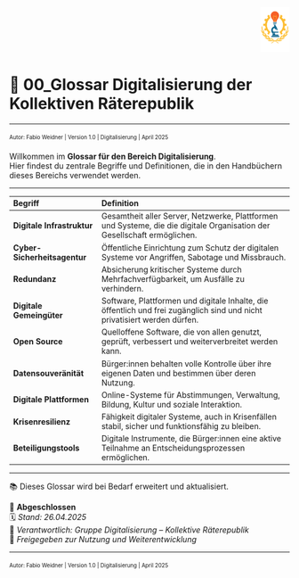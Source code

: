 <p align="right">
  <img src="https://raw.githubusercontent.com/hades-dux/Kollektive-Raeterepublik/main/Meta_und_Systemstruktur/logo_offiziell.png" alt="Logo der Kollektiven Räterepublik" height="80">
</p>

# 📖 00_Glossar Digitalisierung der Kollektiven Räterepublik
<!--
Autor: Fabio Weidner
Version: 1.0
Sektion: Digitalisierung
Veröffentlichung: April 2025
-->

---

<sub><sup>Autor: Fabio Weidner | Version 1.0 | Digitalisierung | April 2025</sup></sub>


Willkommen im **Glossar für den Bereich Digitalisierung**.  
Hier findest du zentrale Begriffe und Definitionen, die in den Handbüchern dieses Bereichs verwendet werden.

---

| Begriff | Definition |
|:---|:---|
| **Digitale Infrastruktur** | Gesamtheit aller Server, Netzwerke, Plattformen und Systeme, die die digitale Organisation der Gesellschaft ermöglichen. |
| **Cyber-Sicherheitsagentur** | Öffentliche Einrichtung zum Schutz der digitalen Systeme vor Angriffen, Sabotage und Missbrauch. |
| **Redundanz** | Absicherung kritischer Systeme durch Mehrfachverfügbarkeit, um Ausfälle zu verhindern. |
| **Digitale Gemeingüter** | Software, Plattformen und digitale Inhalte, die öffentlich und frei zugänglich sind und nicht privatisiert werden dürfen. |
| **Open Source** | Quelloffene Software, die von allen genutzt, geprüft, verbessert und weiterverbreitet werden kann. |
| **Datensouveränität** | Bürger:innen behalten volle Kontrolle über ihre eigenen Daten und bestimmen über deren Nutzung. |
| **Digitale Plattformen** | Online-Systeme für Abstimmungen, Verwaltung, Bildung, Kultur und soziale Interaktion. |
| **Krisenresilienz** | Fähigkeit digitaler Systeme, auch in Krisenfällen stabil, sicher und funktionsfähig zu bleiben. |
| **Beteiligungstools** | Digitale Instrumente, die Bürger:innen eine aktive Teilnahme an Entscheidungsprozessen ermöglichen. |

---

📚 Dieses Glossar wird bei Bedarf erweitert und aktualisiert.

🔢 **Abgeschlossen**  
🗓️ *Stand: 26.04.2025*  
🏩 *Verantwortlich: Gruppe Digitalisierung – Kollektive Räterepublik*  
🔐 *Freigegeben zur Nutzung und Weiterentwicklung*

---
<sub><sup>Autor: Fabio Weidner | Version 1.0 | Digitalisierung | April 2025</sup></sub>
